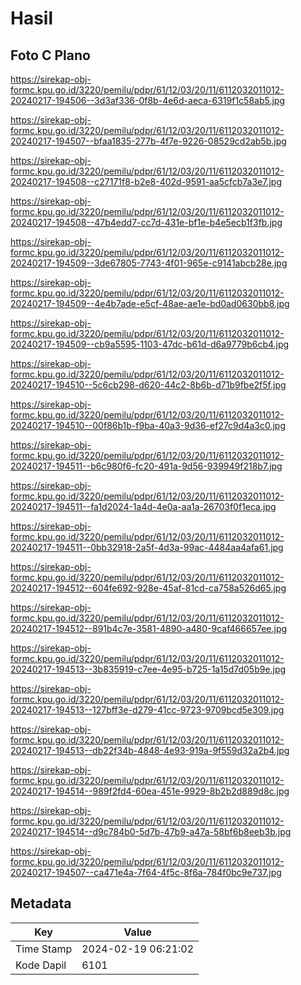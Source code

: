 # Hasil

## Foto C Plano

https://sirekap-obj-formc.kpu.go.id/3220/pemilu/pdpr/61/12/03/20/11/6112032011012-20240217-194506--3d3af336-0f8b-4e6d-aeca-6319f1c58ab5.jpg

https://sirekap-obj-formc.kpu.go.id/3220/pemilu/pdpr/61/12/03/20/11/6112032011012-20240217-194507--bfaa1835-277b-4f7e-9226-08529cd2ab5b.jpg

https://sirekap-obj-formc.kpu.go.id/3220/pemilu/pdpr/61/12/03/20/11/6112032011012-20240217-194508--c27171f8-b2e8-402d-9591-aa5cfcb7a3e7.jpg

https://sirekap-obj-formc.kpu.go.id/3220/pemilu/pdpr/61/12/03/20/11/6112032011012-20240217-194508--47b4edd7-cc7d-431e-bf1e-b4e5ecb1f3fb.jpg

https://sirekap-obj-formc.kpu.go.id/3220/pemilu/pdpr/61/12/03/20/11/6112032011012-20240217-194509--3de67805-7743-4f01-965e-c9141abcb28e.jpg

https://sirekap-obj-formc.kpu.go.id/3220/pemilu/pdpr/61/12/03/20/11/6112032011012-20240217-194509--4e4b7ade-e5cf-48ae-ae1e-bd0ad0630bb8.jpg

https://sirekap-obj-formc.kpu.go.id/3220/pemilu/pdpr/61/12/03/20/11/6112032011012-20240217-194509--cb9a5595-1103-47dc-b61d-d6a9779b6cb4.jpg

https://sirekap-obj-formc.kpu.go.id/3220/pemilu/pdpr/61/12/03/20/11/6112032011012-20240217-194510--5c6cb298-d620-44c2-8b6b-d71b9fbe2f5f.jpg

https://sirekap-obj-formc.kpu.go.id/3220/pemilu/pdpr/61/12/03/20/11/6112032011012-20240217-194510--00f86b1b-f9ba-40a3-9d36-ef27c9d4a3c0.jpg

https://sirekap-obj-formc.kpu.go.id/3220/pemilu/pdpr/61/12/03/20/11/6112032011012-20240217-194511--b6c980f6-fc20-491a-9d56-939949f218b7.jpg

https://sirekap-obj-formc.kpu.go.id/3220/pemilu/pdpr/61/12/03/20/11/6112032011012-20240217-194511--fa1d2024-1a4d-4e0a-aa1a-26703f0f1eca.jpg

https://sirekap-obj-formc.kpu.go.id/3220/pemilu/pdpr/61/12/03/20/11/6112032011012-20240217-194511--0bb32918-2a5f-4d3a-99ac-4484aa4afa61.jpg

https://sirekap-obj-formc.kpu.go.id/3220/pemilu/pdpr/61/12/03/20/11/6112032011012-20240217-194512--604fe692-928e-45af-81cd-ca758a526d65.jpg

https://sirekap-obj-formc.kpu.go.id/3220/pemilu/pdpr/61/12/03/20/11/6112032011012-20240217-194512--891b4c7e-3581-4890-a480-9caf466657ee.jpg

https://sirekap-obj-formc.kpu.go.id/3220/pemilu/pdpr/61/12/03/20/11/6112032011012-20240217-194513--3b835919-c7ee-4e95-b725-1a15d7d05b9e.jpg

https://sirekap-obj-formc.kpu.go.id/3220/pemilu/pdpr/61/12/03/20/11/6112032011012-20240217-194513--127bff3e-d279-41cc-9723-9709bcd5e309.jpg

https://sirekap-obj-formc.kpu.go.id/3220/pemilu/pdpr/61/12/03/20/11/6112032011012-20240217-194513--db22f34b-4848-4e93-919a-9f559d32a2b4.jpg

https://sirekap-obj-formc.kpu.go.id/3220/pemilu/pdpr/61/12/03/20/11/6112032011012-20240217-194514--989f2fd4-60ea-451e-9929-8b2b2d889d8c.jpg

https://sirekap-obj-formc.kpu.go.id/3220/pemilu/pdpr/61/12/03/20/11/6112032011012-20240217-194514--d9c784b0-5d7b-47b9-a47a-58bf6b8eeb3b.jpg

https://sirekap-obj-formc.kpu.go.id/3220/pemilu/pdpr/61/12/03/20/11/6112032011012-20240217-194507--ca471e4a-7f64-4f5c-8f6a-784f0bc9e737.jpg


## Metadata

| Key        | Value               |
| ---------- | ------------------- |
| Time Stamp | 2024-02-19 06:21:02 |
| Kode Dapil | 6101                |



